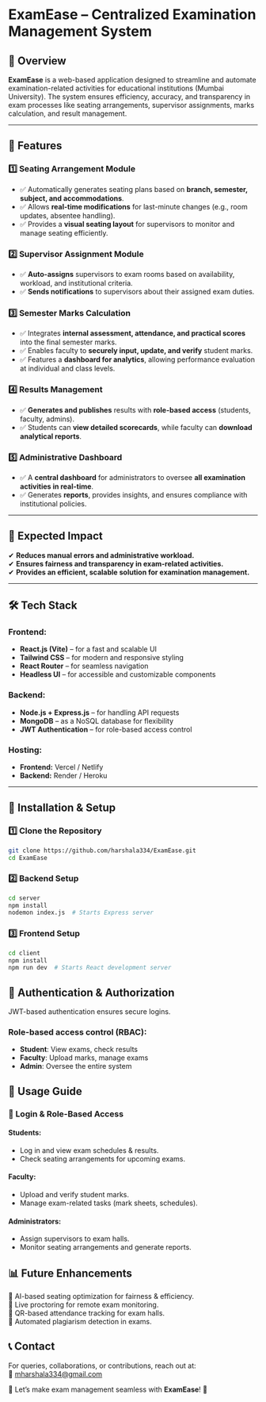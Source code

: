 # **ExamEase – Centralized Examination Management System**  

## **📌 Overview**  
**ExamEase** is a web-based application designed to streamline and automate examination-related activities for educational institutions (Mumbai University). The system ensures efficiency, accuracy, and transparency in exam processes like seating arrangements, supervisor assignments, marks calculation, and result management.  

---

## **🚀 Features**  

### **1️⃣ Seating Arrangement Module**  
- ✅ Automatically generates seating plans based on **branch, semester, subject, and accommodations**.  
- ✅ Allows **real-time modifications** for last-minute changes (e.g., room updates, absentee handling).  
- ✅ Provides a **visual seating layout** for supervisors to monitor and manage seating efficiently.  

### **2️⃣ Supervisor Assignment Module**  
- ✅ **Auto-assigns** supervisors to exam rooms based on availability, workload, and institutional criteria.  
- ✅ **Sends notifications** to supervisors about their assigned exam duties.  

### **3️⃣ Semester Marks Calculation**  
- ✅ Integrates **internal assessment, attendance, and practical scores** into the final semester marks.  
- ✅ Enables faculty to **securely input, update, and verify** student marks.  
- ✅ Features a **dashboard for analytics**, allowing performance evaluation at individual and class levels.  

### **4️⃣ Results Management**  
- ✅ **Generates and publishes** results with **role-based access** (students, faculty, admins).  
- ✅ Students can **view detailed scorecards**, while faculty can **download analytical reports**.  

### **5️⃣ Administrative Dashboard**  
- ✅ A **central dashboard** for administrators to oversee **all examination activities in real-time**.  
- ✅ Generates **reports**, provides insights, and ensures compliance with institutional policies.  

---

## **🎯 Expected Impact**  
✔ **Reduces manual errors and administrative workload.**  
✔ **Ensures fairness and transparency in exam-related activities.**  
✔ **Provides an efficient, scalable solution for examination management.**  

---

## **🛠 Tech Stack**  

### **Frontend:**  
- **React.js (Vite)** – for a fast and scalable UI  
- **Tailwind CSS** – for modern and responsive styling  
- **React Router** – for seamless navigation  
- **Headless UI** – for accessible and customizable components  

### **Backend:**  
- **Node.js + Express.js** – for handling API requests  
- **MongoDB** – as a NoSQL database for flexibility  
- **JWT Authentication** – for role-based access control  

### **Hosting:**  
- **Frontend:** Vercel / Netlify  
- **Backend:** Render / Heroku  

---

## **🚀 Installation & Setup**  

### **1️⃣ Clone the Repository**  
```sh
git clone https://github.com/harshala334/ExamEase.git
cd ExamEase
```

### **2️⃣ Backend Setup**  
```sh
cd server
npm install
nodemon index.js  # Starts Express server
```

### **3️⃣ Frontend Setup**  
```sh
cd client
npm install
npm run dev  # Starts React development server
```

## 🔐 Authentication & Authorization  
JWT-based authentication ensures secure logins.  

### Role-based access control (RBAC):  
- **Student**: View exams, check results  
- **Faculty**: Upload marks, manage exams  
- **Admin**: Oversee the entire system  

## 📌 Usage Guide  

### 🔹 Login & Role-Based Access  

#### Students:  
- Log in and view exam schedules & results.  
- Check seating arrangements for upcoming exams.  

#### Faculty:  
- Upload and verify student marks.  
- Manage exam-related tasks (mark sheets, schedules).  

#### Administrators:  
- Assign supervisors to exam halls.  
- Monitor seating arrangements and generate reports.  

## 📊 Future Enhancements  
🚀 AI-based seating optimization for fairness & efficiency.  
🚀 Live proctoring for remote exam monitoring.  
🚀 QR-based attendance tracking for exam halls.  
🚀 Automated plagiarism detection in exams.  

## 📞 Contact  
For queries, collaborations, or contributions, reach out at:  
📧 mharshala334@gmail.com  

🚀 Let’s make exam management seamless with **ExamEase**! 🚀  

